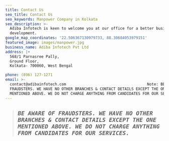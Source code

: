 ```yaml
---
title: Contact Us
seo_title: Contact Us
seo_keywords: Manpower Company in Kolkata
seo_description: >-
  Adiba Infotech is keen to welcome you at our office for a better business
  development.
google_map_coordinates: '22.506367130979733, 88.30684053979151'
featured_image: images/manpower.jpg
business_name: Adiba Infotech Pvt Ltd
address: |+
  568/1 Parnasree Pally,
  Ground Floor,
  Kolkata- 700060, West Bengal

phone: (896) 127-1271
email: >-
  contact@adibainfotech.com                                    Note: BE AWARE OF
  FRAUDSTERS. WE HAVE NO OTHER BRANCHES & CONTACT DETAILS EXCEPT THE ONE
  MENTIONED ABOVE. WE DO NOT CHARGE ANYTHING FROM CANDIDATES FOR OUR SERVICES.
---
```

> ## _**`BE AWARE OF FRAUDSTERS. WE HAVE NO OTHER BRANCHES & CONTACT DETAILS EXCEPT THE ONE MENTIONED ABOVE. WE DO NOT CHARGE ANYTHING FROM CANDIDATES FOR OUR SERVICES.`**_
